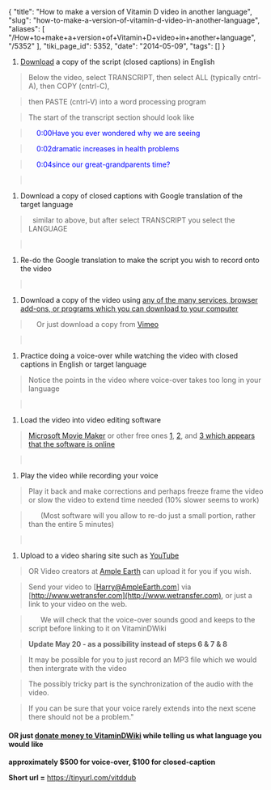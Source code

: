 {
    "title": "How to make a version of Vitamin D video in another language",
    "slug": "how-to-make-a-version-of-vitamin-d-video-in-another-language",
    "aliases": [
        "/How+to+make+a+version+of+Vitamin+D+video+in+another+language",
        "/5352"
    ],
    "tiki_page_id": 5352,
    "date": "2014-05-09",
    "tags": []
}


1. [Download](https://www.youtube.com/watch?v=u6QlVt2c5Ow) a copy of the script  (closed captions) in English

> Below the video, select TRANSCRIPT, then select ALL (typically cntrl-A), then COPY (cntrl-C), 

> then PASTE (cntrl-V) into a word processing program

> The start of the transcript section should look like

> &nbsp; &nbsp; <span style="color:#00F;">0:00Have you ever wondered why we are seeing</span>

> &nbsp; &nbsp; <span style="color:#00F;">0:02dramatic increases in health problems</span>

> &nbsp; &nbsp; <span style="color:#00F;">0:04since our great-grandparents time?</span>

> &nbsp;

1. Download a copy of closed captions with Google translation of the target language

> &nbsp; similar to above, but after select TRANSCRIPT you select the LANGUAGE

> &nbsp; 

1. Re-do the Google translation to make the script you wish to record onto the video

> &nbsp;

1. Download a copy of the video using [any of the many services, browser add-ons, or programs which you can download to your computer](https://www.google.com/search?num=20&q=download+youtube+videos+top+free&oq=download+youtube+videos+top+free&gs_l=serp.3..0i22i30l10.13058.15349.0.18088.9.8.0.1.1.0.167.725.7j1.8.0....0...1c.1.43.serp..0.9.736.TgDr_yOaMAc)

> &nbsp; &nbsp; Or just download a copy from [Vimeo](http://vimeo.com/92747342)

> &nbsp;

1. Practice doing a voice-over while watching the video with closed captions in English or target language

> Notice the points in the video where voice-over takes too long in your language

> &nbsp;

1. Load the video into video editing software 

> [Microsoft Movie Maker](http://windows.microsoft.com/en-us/windows-live/movie-maker#t1=overview) or other free ones [1](http://www.techradar.com/us/news/software/applications/best-free-video-editing-software-9-top-programs-you-should-download-1136264), [2](http://www.akascope.com/2011/07/15/free-video-editing-software/), and [3 which appears that the software is online](http://www.webhostingreviewboard.com/development/top-10-free-online-video-editors-for-editing-making-videos-online/)

> &nbsp;

1. Play the video while recording your voice

> Play it back and make corrections and perhaps freeze frame the video or slow the video to extend time needed (10% slower seems to work)

> &nbsp; &nbsp; &nbsp; (Most software will you allow to re-do just a small portion, rather than the entire 5 minutes)

> &nbsp;

1. Upload to a video sharing site such as [YouTube](https://www.youtube.com/)

> OR Video creators  at [Ample Earth](http://ampleearth.com/) can upload it for you if you wish. 

> Send your video to  <span>[Harry@AmpleEarth.com]</span> via  [http://www.wetransfer.com](http://www.wetransfer.com), or just a link to your video on the web.

> &nbsp; &nbsp; &nbsp; We will check that the voice-over sounds good and keeps to the script before linking to it on VitaminDWiki

> 

>  **Update May 20 - as a possibility instead of steps 6 & 7 & 8** 

> It may be possible for you to just record an MP3 file which we would then intergrate with the video

> The possibly tricky part is the synchronization of the audio with the video.

> If you can be sure that your voice rarely extends into the next scene there should not be a problem."

#### OR just [donate money to VitaminDWiki](/posts/help-inform-people-about-vitamin-d) while telling us what language you would like

 **approximately $500 for voice-over, $100 for closed-caption** 

 **Short url =**  https://tinyurl.com/vitddub